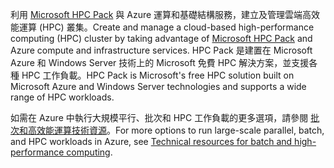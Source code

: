 <span data-ttu-id="fda93-101">利用 [Microsoft HPC Pack](https://technet.microsoft.com/library/jj899572.aspx) 與 Azure 運算和基礎結構服務，建立及管理雲端高效能運算 (HPC) 叢集。</span><span class="sxs-lookup"><span data-stu-id="fda93-101">Create and manage a cloud-based high-performance computing (HPC) cluster by taking advantage of [Microsoft HPC Pack](https://technet.microsoft.com/library/jj899572.aspx) and Azure compute and infrastructure services.</span></span> <span data-ttu-id="fda93-102">HPC Pack 是建置在 Microsoft Azure 和 Windows Server 技術上的 Microsoft 免費 HPC 解決方案，並支援各種 HPC 工作負載。</span><span class="sxs-lookup"><span data-stu-id="fda93-102">HPC Pack is Microsoft's free HPC solution built on Microsoft Azure and Windows Server technologies and supports a wide range of HPC workloads.</span></span>

<span data-ttu-id="fda93-103">如需在 Azure 中執行大規模平行、批次和 HPC 工作負載的更多選項，請參閱 [批次和高效能運算技術資源](../articles/batch/big-compute-resources.md)。</span><span class="sxs-lookup"><span data-stu-id="fda93-103">For more options to run large-scale parallel, batch, and HPC workloads in Azure, see [Technical resources for batch and high-performance computing](../articles/batch/big-compute-resources.md).</span></span>

